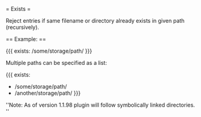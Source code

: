 = Exists =

Reject entries if same filename or directory already exists in given path (recursively).

== Example: ==

{{{
exists: /some/storage/path/
}}}


Multiple paths can be specified as a list:

{{{
exists:
  - /some/storage/path/
  - /another/storage/path/
}}}


''Note: As of version 1.1.98 plugin will follow symbolically linked directories.
''